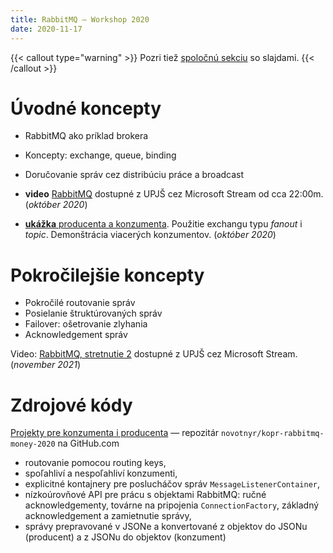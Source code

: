 ```yaml
---
title: RabbitMQ – Workshop 2020
date: 2020-11-17
---
```


{{< callout type="warning" >}}
Pozri tiež [spoločnú sekciu](../) so slajdami.
{{< /callout >}}

# Úvodné koncepty

- RabbitMQ ako príklad brokera
- Koncepty: exchange, queue, binding
- Doručovanie správ cez distribúciu práce a broadcast

- **video** [RabbitMQ](https://web.microsoftstream.com/video/657e4fea-bfd1-435e-a652-c848050aa0ac?list=studio) dostupné z UPJŠ cez Microsoft Stream od cca 22:00m. (*október 2020*)
- [**ukážka** producenta a konzumenta](https://github.com/novotnyr/kopr-rabbitmq-food-2020). Použitie exchangu typu *fanout* i *topic*. Demonštrácia viacerých konzumentov. (*október 2020*)

# Pokročilejšie koncepty

- Pokročilé routovanie správ
- Posielanie štruktúrovaných správ
- Failover: ošetrovanie zlyhania
- Acknowledgement správ

Video: [RabbitMQ, stretnutie 2](https://web.microsoftstream.com/video/2653d6e4-9330-482b-848f-3daceb8702b9?list=studio) dostupné z UPJŠ cez Microsoft Stream. (*november 2021*)

# Zdrojové kódy

[Projekty pre konzumenta i producenta](https://github.com/novotnyr/kopr-rabbitmq-money-2020) — repozitár `novotnyr/kopr-rabbitmq-money-2020` na GitHub.com

- routovanie pomocou routing keys,
- spoľahliví a nespoľahliví konzumenti,
- explicitné kontajnery pre poslucháčov správ `MessageListenerContainer`,
- nízkoúrovňové API pre prácu s objektami RabbitMQ: ručné acknowledgementy, továrne na pripojenia `ConnectionFactory`, základný acknowledgement a zamietnutie správy,
- správy prepravované v JSONe a konvertované z objektov do JSONu (producent) a z JSONu do objektov (konzument)